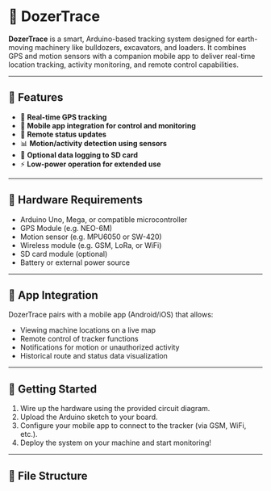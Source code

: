 # 🚜 DozerTrace

**DozerTrace** is a smart, Arduino-based tracking system designed for earth-moving machinery like bulldozers, excavators, and loaders. It combines GPS and motion sensors with a companion mobile app to deliver real-time location tracking, activity monitoring, and remote control capabilities.

---

## 🔧 Features

- 📍 **Real-time GPS tracking**
- 📱 **Mobile app integration for control and monitoring**
- 🔄 **Remote status updates**
- 📊 **Motion/activity detection using sensors**
- 💾 **Optional data logging to SD card**
- ⚡ **Low-power operation for extended use**

---

## 🧰 Hardware Requirements

- Arduino Uno, Mega, or compatible microcontroller  
- GPS Module (e.g. NEO-6M)  
- Motion sensor (e.g. MPU6050 or SW-420)  
- Wireless module (e.g. GSM, LoRa, or WiFi)  
- SD card module (optional)  
- Battery or external power source

---

## 📱 App Integration

DozerTrace pairs with a mobile app (Android/iOS) that allows:

- Viewing machine locations on a live map  
- Remote control of tracker functions  
- Notifications for motion or unauthorized activity  
- Historical route and status data visualization

---

## 🚀 Getting Started

1. Wire up the hardware using the provided circuit diagram.
2. Upload the Arduino sketch to your board.
3. Configure your mobile app to connect to the tracker (via GSM, WiFi, etc.).
4. Deploy the system on your machine and start monitoring!

---

## 📂 File Structure

